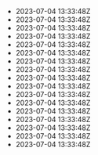 * 2023-07-04 13:33:48Z [](../20220303123931)
* 2023-07-04 13:33:48Z [](../20220301064552)
* 2023-07-04 13:33:48Z [](../20220301131954)
* 2023-07-04 13:33:48Z [](../20220301142755)
* 2023-07-04 13:33:48Z [](../20220301144638)
* 2023-07-04 13:33:48Z [](../20220302050516)
* 2023-07-04 13:33:48Z [](../20220302061607)
* 2023-07-04 13:33:48Z [](../20220302140142)
* 2023-07-04 13:33:48Z [](../20220301063411)
* 2023-07-04 13:33:48Z [](../20220303141029)
* 2023-07-04 13:33:48Z [](../20220305073812)
* 2023-07-04 13:33:48Z [](../20220306104230)
* 2023-07-04 13:33:48Z [](../20220313173747)
* 2023-07-04 13:33:48Z [](../20220314095226)
* 2023-07-04 13:33:48Z [](../20220524175101)
* 2023-07-04 13:33:48Z [](../20220524181656)
* 2023-07-04 13:33:48Z [](../20220524182159)
